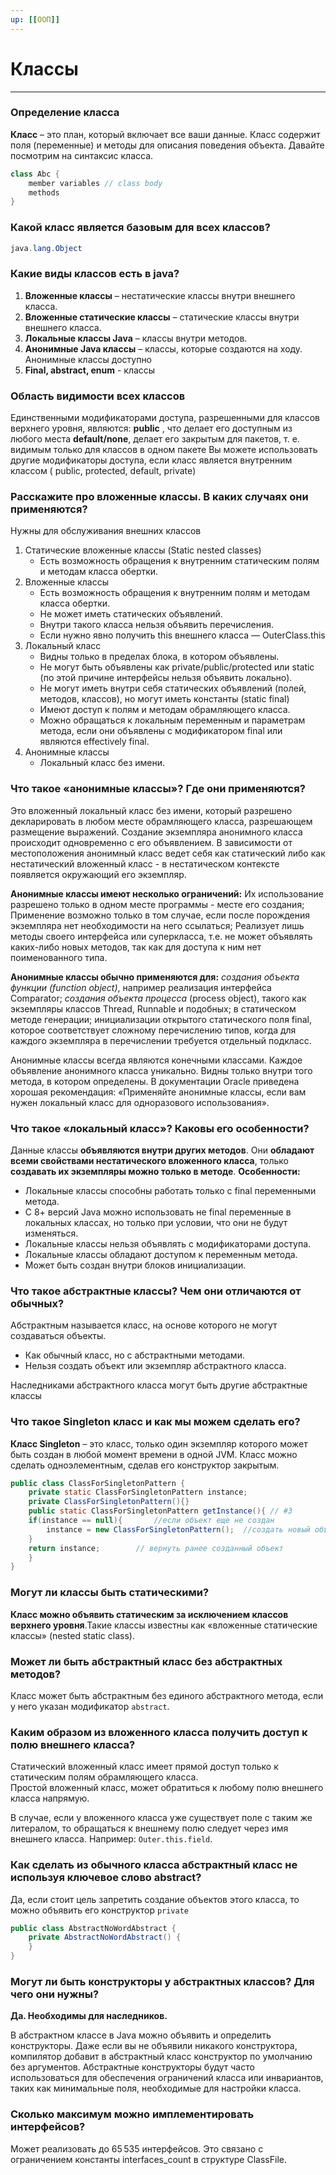 ```yaml
---
up: [[ООП]]
---
```

# Классы
---
### Определение класса
**Класс** – это план, который включает все ваши данные. Класс содержит поля (переменные) и методы для описания поведения объекта. Давайте посмотрим на синтаксис класса.
```java
class Abc {
	member variables // class body
	methods
}
```

### Какой класс является базовым для всех классов?
```java
java.lang.Object
```

### Какие виды классов есть в java?
1. **Вложенные классы** – нестатические классы внутри внешнего класса.
2. **Вложенные статические классы** – статические классы внутри внешнего класса.
3. **Локальные классы Java** – классы внутри методов.
4. **Анонимные Java классы** – классы, которые создаются на ходу. Анонимные классы доступно
5. **Final, abstract, enum** - классы

### Область видимости всех классов
Единственными модификаторами доступа, разрешенными для классов верхнего уровня, являются:
**public** , что делает его доступным из любого места
**default/none**, делает его закрытым для пакетов, т. е. видимым только для классов в одном пакете
Вы можете использовать другие модификаторы доступа, если класс является внутренним классом ( public, protected, default, private)

### Расскажите про вложенные классы. В каких случаях они применяются?
Нужны для обслуживания внешних классов

1. Статические вложенные классы (Static nested classes)
	* Есть возможность обращения к внутренним статическим полям и методам класса обертки.
2. Вложенные классы
	* Есть возможность обращения к внутренним полям и методам класса обертки.
	* Не может иметь статических объявлений.
	* Внутри такого класса нельзя объявить перечисления.
	* Если нужно явно получить this внешнего класса — OuterClass.this
3. Локальный класс
	* Видны только в пределах блока, в котором объявлены.
	* Не могут быть объявлены как private/public/protected или static (по этой причине интерфейсы нельзя объявить локально).
	* Не могут иметь внутри себя статических объявлений (полей, методов, классов), но могут иметь константы (static final)
	* Имеют доступ к полям и методам обрамляющего класса.
	* Можно обращаться к локальным переменным и параметрам метода, если они объявлены с модификатором final или являются effectively final.
4. Анонимные классы
	* Локальный класс без имени.

### Что такое «анонимные классы»? Где они применяются?
Это вложенный локальный класс без имени, который разрешено декларировать в любом месте обрамляющего класса, разрешающем размещение выражений. 
Создание экземпляра анонимного класса происходит одновременно с его объявлением. В зависимости от местоположения анонимный класс ведет себя как статический либо как нестатический вложенный класс - в нестатическом контексте появляется окружающий его экземпляр.

**Анонимные классы имеют несколько ограничений:**
Их использование разрешено только в одном месте программы - месте его создания;
Применение возможно только в том случае, если после порождения экземпляра нет необходимости на него ссылаться;
Реализует лишь методы своего интерфейса или суперкласса, т.е. не может объявлять каких-либо новых методов, так как для доступа к ним нет поименованного типа.

**Анонимные классы обычно применяются для:**
*создания объекта функции (function object)*, например реализация интерфейса Comparator;
*создания объекта процесса* (process object), такого как экземпляры классов Thread, Runnable и подобных;
в статическом методе генерации;
инициализации открытого статического поля final, которое соответствует сложному перечислению типов, когда для каждого экземпляра в перечислении требуется отдельный подкласс.

Анонимные классы всегда являются конечными классами. 
Каждое объявление анонимного класса уникально. Видны только внутри того метода, в котором определены. В документации Oracle приведена хорошая рекомендация: «Применяйте анонимные классы, если вам нужен локальный класс для одноразового использования».

### Что такое «локальный класс»? Каковы его особенности?
Данные классы **объявляются внутри других методов**. Они **обладают всеми свойствами нестатического вложенного класса**, только **создавать их экземпляры можно только в методе**.
**Особенности:**
* Локальные классы способны работать только с final переменными метода. 
* С 8+ версий Java можно использовать не final переменные в локальных классах, но только при условии, что они не будут изменяться.
* Локальные классы нельзя объявлять с модификаторами доступа.
* Локальные классы обладают доступом к переменным метода.
* Может быть создан внутри блоков инициализации.

### Что такое абстрактные классы? Чем они отличаются от обычных?
Абстрактным называется класс, на основе которого не могут создаваться объекты.  
* Как обычный класс, но с абстрактными методами.  
* Нельзя создать объект или экземпляр абстрактного класса.  
  
Наследниками абстрактного класса могут быть другие абстрактные классы

### Что такое Singleton класс и как мы можем сделать его?
**Класс Singleton** – это класс, только один экземпляр которого может быть создан в любой момент времени в одной JVM. Класс можно сделать одноэлементным, сделав его конструктор закрытым.
```java
public class ClassForSingletonPattern {
    private static ClassForSingletonPattern instance;
	private ClassForSingletonPattern(){}
	public static ClassForSingletonPattern getInstance(){ // #3
	if(instance == null){		//если объект еще не создан
		instance = new ClassForSingletonPattern();	//создать новый объект
	}
	return instance;		// вернуть ранее созданный объект
    }
}
```

### Могут ли классы быть статическими?
**Класс можно объявить статическим за исключением классов верхнего уровня**.Такие классы известны как «вложенные статические классы» (nested static class).

### Может ли быть абстрактный класс без абстрактных методов?
Класс может быть абстрактным без единого абстрактного метода, если у него указан модификатор `abstract`.

### Каким образом из вложенного класса получить доступ к полю внешнего класса?
Статический вложенный класс имеет прямой доступ только к статическим полям обрамляющего класса.  
Простой вложенный класс, может обратиться к любому полю внешнего класса напрямую.  
  
В случае, если у вложенного класса уже существует поле с таким же литералом, то обращаться к внешнему полю следует через имя внешнего класса. Например: `Outer.this.field`.

### Как сделать из обычного класса абстрактный класс не используя ключевое слово abstract?
Да, если стоит цель запретить создание объектов этого класса, то можно объявить его конструктор `private`
```java
public class AbstractNoWordAbstract { 
	private AbstractNoWordAbstract() {
	}
}
```

### Могут ли быть конструкторы у абстрактных классов? Для чего они нужны?
**Да. Необходимы для наследников.**  
  
В абстрактном классе в Java можно объявить и определить конструкторы. Даже если вы не объявили никакого конструктора, компилятор добавит в абстрактный класс конструктор по умолчанию без аргументов. Абстрактные конструкторы будут часто использоваться для обеспечения ограничений класса или инвариантов, таких как минимальные поля, необходимые для настройки класса.

### Сколько максимум можно имплементировать интерфейсов?
Может реализовать до 65 535 интерфейсов. Это связано с ограничением константы interfaces_count в структуре ClassFile.